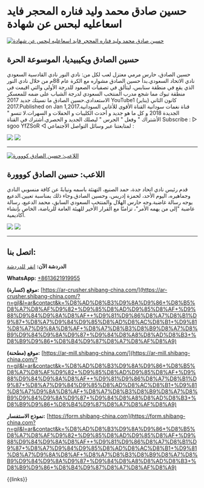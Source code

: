 # حسين صادق محمد وليد  فناره المحجر فايد اسعاعليه لبحس عن شهادة

<a href="https://swt.shibang-china.com/?n=gjl&l=ar&img&k=%D8%AD%D8%B3%D9%8A%D9%86+%D8%B5%D8%A7%D8%AF%D9%82+%D9%85%D8%AD%D9%85%D8%AF+%D9%88%D9%84%D9%8A%D8%AF++%D9%81%D9%86%D8%A7%D8%B1%D9%87+%D8%A7%D9%84%D9%85%D8%AD%D8%AC%D8%B1+%D9%81%D8%A7%D9%8A%D8%AF+%D8%A7%D8%B3%D8%B9%D8%A7%D8%B9%D9%84%D9%8A%D9%87+%D9%84%D8%A8%D8%AD%D8%B3+%D8%B9%D9%86+%D8%B4%D9%87%D8%A7%D8%AF%D8%A9" target="_blank">![حسين صادق محمد وليد  فناره المحجر فايد اسعاعليه لبحس عن شهادة](http://static.shibang-china.com/all-800x300/940.jpg)</a>

## حسين الصادق ويكيبيديا، الموسوعة الحرة
حسين الصادق، حارس مرمي معتزل لعب لكل من: نادي النور نادي القادسية السعودي نادي الاتحاد السعودي.بدأ حسين الصادق مشواره مع الكرة عام 88م من خلال نادي النور الذي يقع في منطقة سنابس، ليتألق في تصفيات الصعود للدرجة الأولى والتي اقيمت في منطقة تبوك مما شجع مدرب المنتخب السعودي لدرجة الشباب على ضمه للمعسكر الاستعدادي.حسين الصادق ما نسيتك جديد 2017 YouTube1 كانون الثاني (يناير) 2017.Published on Jan 1,2017.قناة نغمات سودانية القناة الأقوى للأغاني السودانية الجديدة 2018 و كل ما هو جديد و أحدث الكليبات و الحفلات و السهرات.لا تنسو &quot; الأشتراك &quot; وفعل &quot; الجرس &quot; ليصلك الجديد و الحصري.أشترك في القناة Subscribe : ▷ sgoo YfZSoR ◁ لمتابعتنا عبر وسائل التواصل الأجتماعي :


<a href="https://whatsapp.shibangsoft.com/WhatsApp.php" target="_blank" title="WhatsApp">![](http://static.shibang-china.com/icon/whatsapp.png)</a> <a href="https://swt.shibang-china.com/?n=gjl&l=ar&icon&k=%D8%AD%D8%B3%D9%8A%D9%86+%D8%B5%D8%A7%D8%AF%D9%82+%D9%85%D8%AD%D9%85%D8%AF+%D9%88%D9%84%D9%8A%D8%AF++%D9%81%D9%86%D8%A7%D8%B1%D9%87+%D8%A7%D9%84%D9%85%D8%AD%D8%AC%D8%B1+%D9%81%D8%A7%D9%8A%D8%AF+%D8%A7%D8%B3%D8%B9%D8%A7%D8%B9%D9%84%D9%8A%D9%87+%D9%84%D8%A8%D8%AD%D8%B3+%D8%B9%D9%86+%D8%B4%D9%87%D8%A7%D8%AF%D8%A9" target="_blank">![](http://static.shibang-china.com/icon/chat-ar.png)</a>

---

<a href="https://swt.shibang-china.com/?n=gjl&l=ar&img&k=%D8%AD%D8%B3%D9%8A%D9%86+%D8%B5%D8%A7%D8%AF%D9%82+%D9%85%D8%AD%D9%85%D8%AF+%D9%88%D9%84%D9%8A%D8%AF++%D9%81%D9%86%D8%A7%D8%B1%D9%87+%D8%A7%D9%84%D9%85%D8%AD%D8%AC%D8%B1+%D9%81%D8%A7%D9%8A%D8%AF+%D8%A7%D8%B3%D8%B9%D8%A7%D8%B9%D9%84%D9%8A%D9%87+%D9%84%D8%A8%D8%AD%D8%B3+%D8%B9%D9%86+%D8%B4%D9%87%D8%A7%D8%AF%D8%A9" target="_blank">![اللاعب: حسين الصادق كووورة](http://static.shibang-china.com/all-800x300/545.jpg)</a>

## اللاعب: حسين الصادق كووورة
قدم رئيس نادي اتحاد جدة، حمد الصنيع، التهنئة باسمه ونيابةً عن كافة منسوبي النادي وجماهيره، اليوم الأحد، لحمزة إدريس، وحسين الصادق.وجاء ذلك بمناسبة تعيين.الدعيع يوجه رسالة غاضبة.وجه حارس الهلال والمنتخب السعودي السابق، محمد الدعيع، رسالة غاضبة &quot;إلى من يهمه الأمر&quot;، تزامنًا مع القرار الأخير للهيئة العامة للرياضة، الخاص بإنشاء أكاديمية.

<a href="https://whatsapp.shibangsoft.com/WhatsApp.php" target="_blank" title="WhatsApp">![](http://static.shibang-china.com/icon/whatsapp.png)</a> <a href="https://swt.shibang-china.com/?n=gjl&l=ar&icon&k=%D8%AD%D8%B3%D9%8A%D9%86+%D8%B5%D8%A7%D8%AF%D9%82+%D9%85%D8%AD%D9%85%D8%AF+%D9%88%D9%84%D9%8A%D8%AF++%D9%81%D9%86%D8%A7%D8%B1%D9%87+%D8%A7%D9%84%D9%85%D8%AD%D8%AC%D8%B1+%D9%81%D8%A7%D9%8A%D8%AF+%D8%A7%D8%B3%D8%B9%D8%A7%D8%B9%D9%84%D9%8A%D9%87+%D9%84%D8%A8%D8%AD%D8%B3+%D8%B9%D9%86+%D8%B4%D9%87%D8%A7%D8%AF%D8%A9" target="_blank">![](http://static.shibang-china.com/icon/chat-ar.png)</a>

---
## اتصل بنا:

**الدردشة الآن:** [انقر للدردشة](https://swt.shibang-china.com?n=gjl&l=ar&contact&k=%D8%AD%D8%B3%D9%8A%D9%86+%D8%B5%D8%A7%D8%AF%D9%82+%D9%85%D8%AD%D9%85%D8%AF+%D9%88%D9%84%D9%8A%D8%AF++%D9%81%D9%86%D8%A7%D8%B1%D9%87+%D8%A7%D9%84%D9%85%D8%AD%D8%AC%D8%B1+%D9%81%D8%A7%D9%8A%D8%AF+%D8%A7%D8%B3%D8%B9%D8%A7%D8%B9%D9%84%D9%8A%D9%87+%D9%84%D8%A8%D8%AD%D8%B3+%D8%B9%D9%86+%D8%B4%D9%87%D8%A7%D8%AF%D8%A9)

**WhatsApp:**  [+8613621919955](https://whatsapp.shibangsoft.com/WhatsApp.php)

**موقع (كسارة):** [https://ar-crusher.shibang-china.com/](https://ar-crusher.shibang-china.com/?n=gjl&l=ar&contact&k=%D8%AD%D8%B3%D9%8A%D9%86+%D8%B5%D8%A7%D8%AF%D9%82+%D9%85%D8%AD%D9%85%D8%AF+%D9%88%D9%84%D9%8A%D8%AF++%D9%81%D9%86%D8%A7%D8%B1%D9%87+%D8%A7%D9%84%D9%85%D8%AD%D8%AC%D8%B1+%D9%81%D8%A7%D9%8A%D8%AF+%D8%A7%D8%B3%D8%B9%D8%A7%D8%B9%D9%84%D9%8A%D9%87+%D9%84%D8%A8%D8%AD%D8%B3+%D8%B9%D9%86+%D8%B4%D9%87%D8%A7%D8%AF%D8%A9)

**موقع (مطحنة):** [https://ar-mill.shibang-china.com/](https://ar-mill.shibang-china.com/?n=gjl&l=ar&contact&k=%D8%AD%D8%B3%D9%8A%D9%86+%D8%B5%D8%A7%D8%AF%D9%82+%D9%85%D8%AD%D9%85%D8%AF+%D9%88%D9%84%D9%8A%D8%AF++%D9%81%D9%86%D8%A7%D8%B1%D9%87+%D8%A7%D9%84%D9%85%D8%AD%D8%AC%D8%B1+%D9%81%D8%A7%D9%8A%D8%AF+%D8%A7%D8%B3%D8%B9%D8%A7%D8%B9%D9%84%D9%8A%D9%87+%D9%84%D8%A8%D8%AD%D8%B3+%D8%B9%D9%86+%D8%B4%D9%87%D8%A7%D8%AF%D8%A9)

**نموذج الاستفسار:** [https://form.shibang-china.com](https://form.shibang-china.com?n=gjl&l=ar&contact&k=%D8%AD%D8%B3%D9%8A%D9%86+%D8%B5%D8%A7%D8%AF%D9%82+%D9%85%D8%AD%D9%85%D8%AF+%D9%88%D9%84%D9%8A%D8%AF++%D9%81%D9%86%D8%A7%D8%B1%D9%87+%D8%A7%D9%84%D9%85%D8%AD%D8%AC%D8%B1+%D9%81%D8%A7%D9%8A%D8%AF+%D8%A7%D8%B3%D8%B9%D8%A7%D8%B9%D9%84%D9%8A%D9%87+%D9%84%D8%A8%D8%AD%D8%B3+%D8%B9%D9%86+%D8%B4%D9%87%D8%A7%D8%AF%D8%A9)

{{links}}